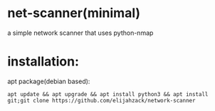 # net-scanner(minimal)
a simple network scanner that
uses python-nmap

# installation:

apt package(debian based):
````
apt update && apt upgrade && apt install python3 && apt install git;git clone https://github.com/elijahzack/network-scanner
````
